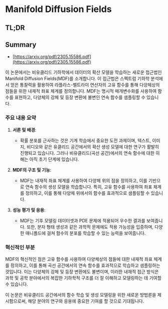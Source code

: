 # Manifold Diffusion Fields
## TL;DR
## Summary
- [https://arxiv.org/pdf/2305.15586.pdf](https://arxiv.org/pdf/2305.15586.pdf)

이 논문에서는 비유클리드 기하학에서 데이터의 확산 모델을 학습하는 새로운 접근법인 Manifold Diffusion Fields(MDF)를 소개합니다. 이 접근법은 스펙트럼 기하학 분석에서 얻은 통찰력을 활용하여 라플라스-벨트라미 연산자의 고유 함수를 통해 다양체상의 점들을 위한 내재적 좌표 체계를 정의합니다. MDF는 명시적 매개변수화를 사용하여 함수를 표현하고, 다양체의 강체 및 등장 변환에 불변인 연속 함수를 샘플링할 수 있습니다.

### 주요 내용 요약

1. **서론 및 배경**:
   - 확률 분포를 근사하는 것은 기계 학습에서 중요한 도전 과제이며, 텍스트, 이미지, 비디오와 같은 유클리드 공간에서의 확산 생성 모델에 대한 연구가 활발히 진행되고 있습니다. 그러나 비유클리드(곡선 공간)에서의 연속 함수에 대한 이해는 아직 초기 단계에 있습니다.

2. **MDF의 구조 및 기능**:
   - MDF는 내재적 좌표 체계를 사용하여 다양체 위의 점을 정의하고, 이를 기반으로 연속 함수의 생성 모델을 학습합니다. 특히, 고유 함수를 사용하여 좌표 체계를 정의하고, 이를 통해 다양체 위에서의 함수를 효과적으로 샘플링할 수 있습니다.

3. **성능 평가 및 응용**:
   - MDF는 기후 모델링 데이터셋과 PDE 문제에 적용되어 우수한 결과를 보여줍니다. 또한, 분자 형태 생성과 같은 과학적 문제에도 적용 가능성을 입증하며, 다양한 매니폴드에 걸쳐 함수의 분포를 학습할 수 있는 능력을 보여줍니다.

### 혁신적인 부분
MDF의 혁신적인 점은 고유 함수를 사용하여 다양체상의 점들에 대한 내재적 좌표 체계를 정의하고, 이를 통해 곡선 공간에서의 연속 함수를 효과적으로 학습하고 샘플링하는 것입니다. 이는 다양체의 강체 및 등장 변환에도 불변이며, 이러한 내재적 접근 방식은 과학 및 공학 분야에서의 복잡한 기하학적 구조를 더 잘 이해하고 모델링하는 데 기여할 수 있습니다.

이 논문은 비유클리드 공간에서의 함수 학습 및 생성 모델링을 위한 새로운 방법론을 제시함으로써, 해당 분야의 연구와 응용에 중요한 기여를 할 것으로 기대됩니다.